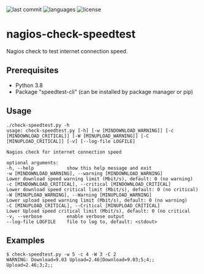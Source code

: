 ![last commit](https://img.shields.io/github/last-commit/groland11/nagios-check-speedtest.svg)
![languages](https://img.shields.io/github/languages/top/groland11/nagios-check-speedtest.svg)
![license](https://img.shields.io/github/license/groland11/nagios-check-speedtest.svg)

# nagios-check-speedtest
Nagios check to test internet connection speed.

## Prerequisites
- Python 3.8
- Package "speedtest-cli" (can be installed by package manager or pip)

## Usage
```
./check-speedtest.py -h
usage: check-speedtest.py [-h] [-w [MINDOWNLOAD_WARNING]] [-c [MINDOWNLOAD_CRITICAL]] [-W [MINUPLOAD_WARNING]] [-C [MINUPLOAD_CRITICAL]] [-v] [--log-file LOGFILE]

Nagios check for internet connection speed

optional arguments:
-h, --help            show this help message and exit
-w [MINDOWNLOAD_WARNING], --warning [MINDOWNLOAD_WARNING]
Lower download speed warning limit (Mbit/s), default: 0 (no warning)
-c [MINDOWNLOAD_CRITICAL], --critical [MINDOWNLOAD_CRITICAL]
Lower download speed critical limit (Mbit/s), default: 0 (no critical)
-W [MINUPLOAD_WARNING], --Warning [MINUPLOAD_WARNING]
Lower upload speed warning limit (Mbit/s), default: 0 (no warning)
-C [MINUPLOAD_CRITICAL], --Critical [MINUPLOAD_CRITICAL]
Lower Upload speed critical limit (Mbit/s), default: 0 (no critical
-v, --verbose         enable verbose output
--log-file LOGFILE    file to log to, default: <stdout>
```
## Examples
```
$ check-speedtest.py -w 5 -c 4 -W 3 -C 2
WARNING: Download=9.03 Upload=2.46|Download=9.03;5;4;; Upload=2.46;3;2;;
```
